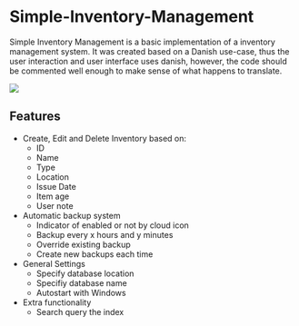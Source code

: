 # Simple-Inventory-Management
Simple Inventory Management is a basic implementation of a inventory management system.
It was created based on a Danish use-case, thus the user interaction and user interface uses danish, however, the code should be commented well enough to make sense of what happens to translate.

![](https://i.imgur.com/3GEDBr1.png)

## Features
* Create, Edit and Delete Inventory based on:
  * ID
  * Name
  * Type
  * Location
  * Issue Date
  * Item age
  * User note
* Automatic backup system
  * Indicator of enabled or not by cloud icon
  * Backup every x hours and y minutes
  * Override existing backup
  * Create new backups each time
* General Settings
  * Specify database location
  * Specifiy database name
  * Autostart with Windows
* Extra functionality
  * Search query the index 
